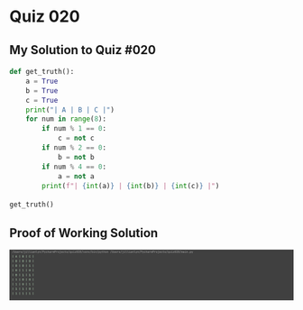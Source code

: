 # Quiz 020

## My Solution to Quiz #020

```.py
def get_truth():
    a = True
    b = True
    c = True
    print("| A | B | C |")
    for num in range(8):
        if num % 1 == 0:
            c = not c
        if num % 2 == 0:
            b = not b
        if num % 4 == 0:
            a = not a
        print(f"| {int(a)} | {int(b)} | {int(c)} |")

get_truth()
```

## Proof of Working Solution

![](quiz020trial.png)
